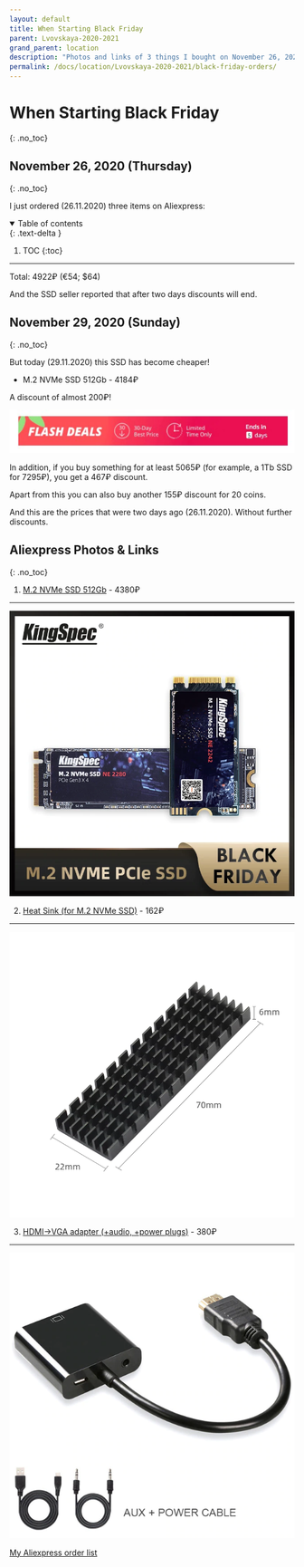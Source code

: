 ```yaml
---
layout: default
title: When Starting Black Friday
parent: Lvovskaya-2020-2021
grand_parent: location
description: "Photos and links of 3 things I bought on November 26, 2020 on Black Friday"
permalink: /docs/location/Lvovskaya-2020-2021/black-friday-orders/
---
```


# When Starting Black Friday
{: .no_toc}

## November 26, 2020 (Thursday)
{: .no_toc}

I just ordered (26.11.2020) three items on Aliexpress: 

<details open markdown="block">
  <summary>
    Table of contents
  </summary>
  {: .text-delta }

1. TOC
{:toc}
</details>

---

Total: 4922₽ (€54; $64)

And the SSD seller reported that after two days discounts will end.
## November 29, 2020 (Sunday)
{: .no_toc}

But today (29.11.2020) this SSD has become cheaper!

* M.2 NVMe SSD 512Gb - 4184₽

 A discount of almost 200₽!

[![hot-deal](hot-deal-black-friday-aliexpress.jpg)](hot-deal-black-friday-aliexpress.jpg)

In addition, if you buy something for at least 5065₽ (for example, a 1Tb SSD for 7295₽), you get a 467₽ discount.

Apart from this you can also buy another 155₽ discount for 20 coins.

And this are the prices that were two days ago (26.11.2020). Without further discounts.

## Aliexpress Photos & Links
{: .no_toc}

1. [M.2 NVMe SSD 512Gb](https://aliexpress.ru/item/32847169083.html?cv=815660&af=205380&utm_campaign=205380&aff_platform=link-c-tool&utm_medium=cpa&sk=mr6wR6CC&aff_trace_key=8fdfbd25346e41a1999b627179d14b1e-1606479893486-02170-mr6wR6CC&dp=25ba1848a13d9061635b53c8f8eedc4b&terminal_id=b5d4c8214650400883a6bb062ce6397f&utm_source=admitad&utm_content=815660) - 4380₽
----
[![M.2-NVMe-SSD](KingSpec-M2-NVMe-ssd-PCIe.jpg)](KingSpec-M2-NVMe-ssd-PCIe.jpg)

2. [Heat Sink (for M.2 NVMe SSD)](https://aliexpress.ru/item/4001062118667.html?spm=a2g0s.9042311.0.0.384533edvvLOiB) - 162₽
---- 
[![heat-sink](M-2-NGFF-heat-sink.jpg)](M-2-NGFF-heat-sink.jpg)

3. [HDMI->VGA adapter (+audio, +power plugs)](https://aliexpress.ru/item/32864796089.html?spm=a2g0s.9042311.0.0.384533edvvLOiB) - 380₽
---- 
[![HDMI-VGA-adapter](hdmi-vga-adapter.jpg)](hdmi-vga-adapter.jpg)

[My Aliexpress order list](https://trade.aliexpress.ru/orderList.htm?spm=a2g0o.cart.1000002.13.5dcd3c00IvXwEr&tracelog=ws_topbar&tsp=1606407098548)
